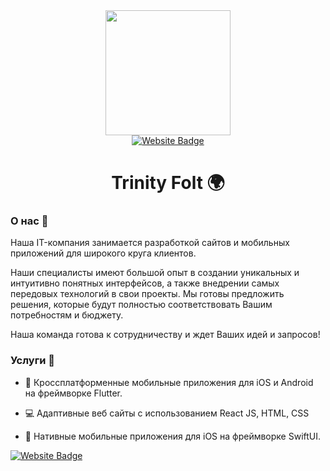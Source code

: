 <div id="header" align="center">
  <img src="https://media.giphy.com/media/bGgsc5mWoryfgKBx1u/giphy.gif" width="200"/>
  <div id="badges">
    <a href="https://www.trinityfolt.ru">
      <img src="https://img.shields.io/badge/Website-black?style=for-the-badge&logo=web&logoColor=white" alt="Website Badge"/>
    </a>
  </div>
</div>
<h1 align="center">
  Trinity Folt 🌍
</h1>
<h3>О нас 📖</h3>
Наша IT-компания занимается разработкой сайтов и мобильных приложений для широкого круга клиентов.

Наши специалисты имеют большой опыт в создании уникальных и интуитивно понятных интерфейсов, а также внедрении самых передовых технологий в свои проекты. Мы готовы предложить решения, которые будут полностью соответствовать Вашим потребностям и бюджету.

Наша команда готова к сотрудничеству и ждет Ваших идей и запросов!

<h3>Услуги 📂</h3>

- 📱 Кроссплатформенные мобильные приложения для iOS и Android на фреймворке Flutter.

- 💻 Адаптивные веб сайты с использованием React JS, HTML, CSS

- 🍏 Нативные мобильные приложения для iOS на фреймворке SwiftUI.


<div id="badges">
  <a href="https://www.trinityfolt.ru">
    <img src="https://img.shields.io/badge/Website-black?style=for-the-badge&logo=web&logoColor=white" alt="Website Badge"/>
  </a>
</div>
